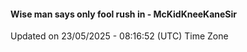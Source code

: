 #### Wise man says only fool rush in - McKidKneeKaneSir
Updated on 23/05/2025 - 08:16:52 (UTC) Time Zone
